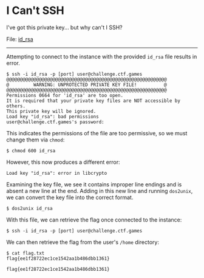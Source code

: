 # I Can't SSH

I've got this private key... but why can't I SSH?

File: [id_rsa]()

-----

Attempting to connect to the instance with the provided `id_rsa` file results in error.

```
$ ssh -i id_rsa -p [port] user@challenge.ctf.games
@@@@@@@@@@@@@@@@@@@@@@@@@@@@@@@@@@@@@@@@@@@@@@@@@@@@@@@@@@@
@         WARNING: UNPROTECTED PRIVATE KEY FILE!          @
@@@@@@@@@@@@@@@@@@@@@@@@@@@@@@@@@@@@@@@@@@@@@@@@@@@@@@@@@@@
Permissions 0664 for 'id_rsa' are too open.
It is required that your private key files are NOT accessible by others.
This private key will be ignored.
Load key "id_rsa": bad permissions
user@challenge.ctf.games's password: 
```

This indicates the permissions of the file are too permissive, so we must change them via `chmod`:

```
$ chmod 600 id_rsa
```

However, this now produces a different error:

```
Load key "id_rsa": error in libcrypto
```

Examining the key file, we see it contains improper line endings and is absent a new line at the end. Adding in this new line and running `dos2unix`, we can convert the key file into the correct format.

```
$ dos2unix id_rsa
```

With this file, we can retrieve the flag once connected to the instance:

```
$ ssh -i id_rsa -p [port] user@challenge.ctf.games
```

We can then retrieve the flag from the user's `/home` directory:

```
$ cat flag.txt
flag{ee1f28722ec1ce1542aa1b486dbb1361}
```

```
flag{ee1f28722ec1ce1542aa1b486dbb1361}
```

